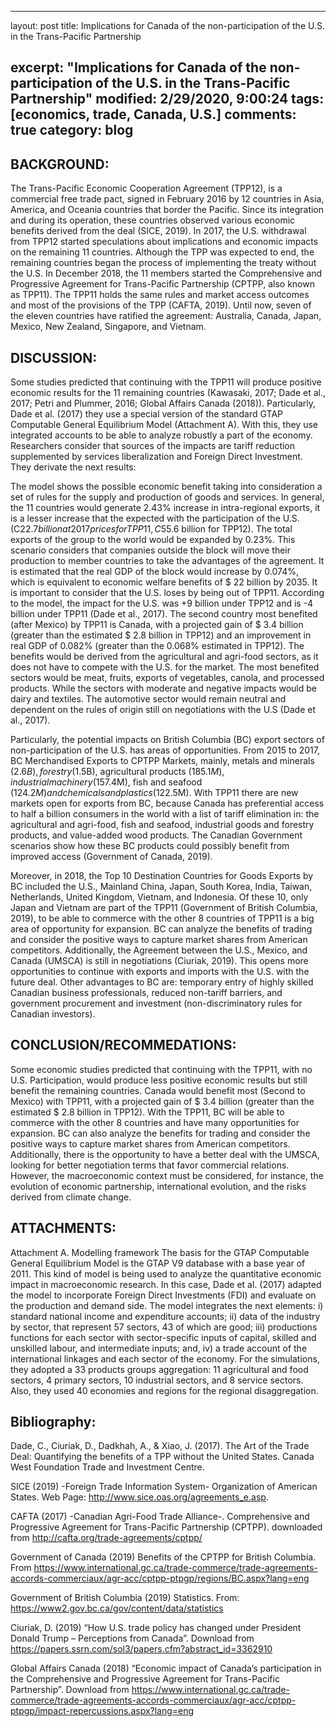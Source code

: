 
---
layout: post
title: Implications for Canada of the non-participation of the U.S. in the Trans-Pacific Partnership

excerpt: "Implications for Canada of the non-participation of the U.S. in the Trans-Pacific Partnership"
modified: 2/29/2020, 9:00:24
tags: [economics, trade, Canada, U.S.]
comments: true
category: blog
---

<div class="message">
  
</div>


## BACKGROUND:

The Trans-Pacific Economic Cooperation Agreement (TPP12), is a commercial free trade pact, signed in February 2016 by 12 countries in Asia, America, and Oceania countries that border the Pacific. Since its integration and during its operation, these countries observed various economic benefits derived from the deal (SICE, 2019).
In 2017, the U.S. withdrawal from TPP12 started speculations about implications and economic impacts on the remaining 11 countries. Although the TPP was expected to end, the remaining countries began the process of implementing the treaty without the U.S. In December 2018, the 11 members started the Comprehensive and Progressive Agreement for Trans-Pacific Partnership (CPTPP, also known as TPP11). The TPP11 holds the same rules and market access outcomes and most of the provisions of the TPP (CAFTA, 2019). Until now, seven of the eleven countries have ratified the agreement: Australia, Canada, Japan, Mexico, New Zealand, Singapore, and Vietnam.

## DISCUSSION:
Some studies predicted that continuing with the TPP11 will produce positive economic results for the 11 remaining countries (Kawasaki, 2017; Dade et al., 2017; Petri and Plummer, 2016; Global Affairs Canada (2018)). Particularly, Dade et al. (2017) they use a special version of the standard GTAP Computable General Equilibrium Model (Attachment A). With this, they use integrated accounts to be able to analyze robustly a part of the economy. Researchers consider that sources of the impacts are tariff reduction supplemented by services liberalization and Foreign Direct Investment. They derivate the next results:

The model shows the possible economic benefit taking into consideration a set of rules for the supply and production of goods and services. In general, the 11 countries would generate 2.43% increase in intra-regional exports, it is a lesser increase that the expected with the participation of the U.S. (C$22.7 billion at 2017 prices for TPP11, C$55.6 billion for TPP12). The total exports of the group to the world would be expanded by 0.23%. This scenario considers that companies outside the block will move their production to member countries to take the advantages of the agreement. It is estimated that the real GDP of the block would increase by 0.074%, which is equivalent to economic welfare benefits of $ 22 billion by 2035. It is important to consider that the U.S. loses by being out of TPP11. According to the model, the impact for the U.S. was +9 billion under TPP12 and is -4 billion under TPP11 (Dade et al., 2017).
The second country most benefited (after Mexico) by TPP11 is Canada, with a projected gain of $ 3.4 billion (greater than the estimated $ 2.8 billion in TPP12) and an improvement in real GDP of 0.082% (greater than the 0.068% estimated in TPP12). The benefits would be derived from the agricultural and agri-food sectors, as it does not have to compete with the U.S. for the market. The most benefited sectors would be meat, fruits, exports of vegetables, canola, and processed products. While the sectors with moderate and negative impacts would be dairy and textiles. The automotive sector would remain neutral and dependent on the rules of origin still on negotiations with the U.S (Dade et al., 2017).

Particularly, the potential impacts on British Columbia (BC) export sectors of non-participation of the U.S. has areas of opportunities.  From 2015 to 2017, BC Merchandised Exports to CPTPP Markets, mainly, metals and minerals ($2.6B), forestry ($1.5B), agricultural products ($185.1M), industrial machinery ($157.4M), fish and seafood ($124.2M) and chemicals and plastics ($122.5M). With TPP11 there are new markets open for exports from BC, because Canada has preferential access to half a billion consumers in the world with a list of tariff elimination in: the agricultural and agri-food, fish and seafood, industrial goods and forestry products, and value-added wood products. The Canadian Government scenarios show how these BC products could possibly benefit from improved access (Government of Canada, 2019).

Moreover, in 2018, the Top 10 Destination Countries for Goods Exports by BC included the U.S., Mainland China, Japan, South Korea, India, Taiwan, Netherlands, United Kingdom, Vietnam, and Indonesia. Of these 10, only Japan and Vietnam are part of the TPP11 (Government of British Columbia, 2019), to be able to commerce with the other 8 countries of TPP11 is a big area of opportunity for expansion. BC can analyze the benefits of trading and consider the positive ways to capture market shares from American competitors. Additionally, the Agreement between the U.S., Mexico, and Canada (UMSCA) is still in negotiations (Ciuriak, 2019). This opens more opportunities to continue with exports and imports with the U.S. with the future deal. Other advantages to BC are: temporary entry of highly skilled Canadian business professionals, reduced non-tariff barriers, and government procurement and investment (non-discriminatory rules for Canadian investors).

## CONCLUSION/RECOMMEDATIONS:  
Some economic studies predicted that continuing with the TPP11, with no U.S. Participation, would produce less positive economic results but still benefit the remaining countries. Canada would benefit most (Second to Mexico) with TPP11, with a projected gain of $ 3.4 billion (greater than the estimated $ 2.8 billion in TPP12). With the TPP11, BC will be able to commerce with the other 8 countries and have many opportunities for expansion. BC can also analyze the benefits for trading and consider the positive ways to capture market shares from American competitors. Additionally, there is the opportunity to have a better deal with the UMSCA, looking for better negotiation terms that favor commercial relations. However, the macroeconomic context must be considered, for instance, the evolution of economic partnership, international evolution, and the risks derived from climate change.

## ATTACHMENTS:  
Attachment A. Modelling framework
The basis for the GTAP Computable General Equilibrium Model is the GTAP V9 database with a base year of 2011. This kind of model is being used to analyze the quantitative economic impact in macroeconomic research. In this case, Dade et al. (2017) adapted the model to incorporate Foreign Direct Investments (FDI) and evaluate on the production and demand side. The model integrates the next elements: i) standard national income and expenditure accounts; ii) data of the industry by sector, that represent 57 sectors, 43 of which are good; iii) productions functions for each sector with sector-specific inputs of capital, skilled and unskilled labour, and intermediate inputs; and, iv) a trade account of the international linkages and each sector of the economy. For the simulations, they adopted a 33 products groups aggregation: 11 agricultural and food sectors, 4 primary sectors, 10 industrial sectors, and 8 service sectors. Also, they used 40 economies and regions for the regional disaggregation.

## Bibliography:
Dade, C., Ciuriak, D., Dadkhah, A., & Xiao, J. (2017). The Art of the Trade Deal: Quantifying the benefits of a TPP without the United States. Canada West Foundation Trade and Investment Centre.

SICE (2019) -Foreign Trade Information System- Organization of American States. Web Page: http://www.sice.oas.org/agreements_e.asp.

CAFTA (2017) -Canadian Agri-Food Trade Alliance-. Comprehensive and Progressive Agreement for Trans-Pacific Partnership (CPTPP). downloaded from http://cafta.org/trade-agreements/cptpp/

Government of Canada (2019) Benefits of the CPTPP for British Columbia. From https://www.international.gc.ca/trade-commerce/trade-agreements-accords-commerciaux/agr-acc/cptpp-ptpgp/regions/BC.aspx?lang=eng

Government of British Columbia (2019) Statistics. From: https://www2.gov.bc.ca/gov/content/data/statistics

Ciuriak, D. (2019) “How U.S. trade policy has changed under President Donald Trump – Perceptions from Canada”. Download from https://papers.ssrn.com/sol3/papers.cfm?abstract_id=3362910

Global Affairs Canada (2018) “Economic impact of Canada’s participation in the Comprehensive and Progressive Agreement for Trans-Pacific Partnership”. Download from https://www.international.gc.ca/trade-commerce/trade-agreements-accords-commerciaux/agr-acc/cptpp-ptpgp/impact-repercussions.aspx?lang=eng



